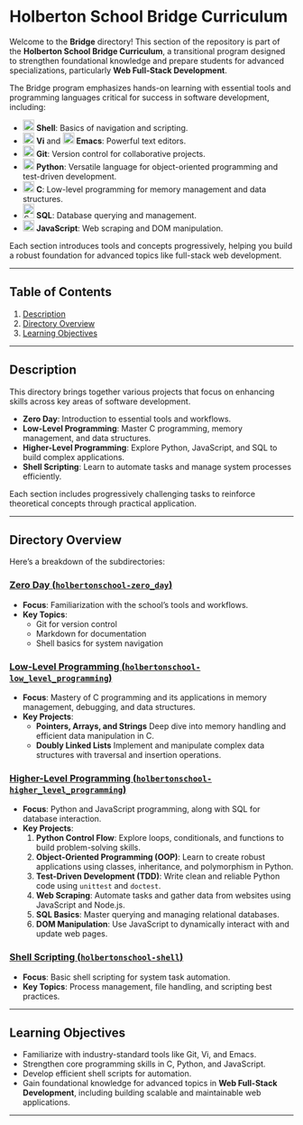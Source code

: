 # Holberton School Bridge Curriculum

Welcome to the **Bridge** directory! This section of the repository is part of the **Holberton School Bridge Curriculum**, a transitional program designed to strengthen foundational knowledge and prepare students for advanced specializations, particularly **Web Full-Stack Development**.

The Bridge program emphasizes hands-on learning with essential tools and programming languages critical for success in software development, including:

- <img src="https://cdn.prod.website-files.com/64107f65f30b69371e3d6bfa/65704640742682775fb93d9c_kisspng-bash-shell-script-command-line-interface-z-shell-5b3df572212d73.0687702015307871861359.png" width="20" height="20" alt="Shell icon"> **Shell**: Basics of navigation and scripting.
- <img src="https://cdn.prod.website-files.com/64107f65f30b69371e3d6bfa/6570463f2002aa7ceacf738a_Vi_logo.svg" width="20" height="20" alt="Shell icon"> **Vi** and <img src="https://cdn.prod.website-files.com/64107f65f30b69371e3d6bfa/65704682ac953cf7aba75ef3_Emacs%20Code%20Editor.svg" width="20" height="20" alt="Shell icon"> **Emacs**: Powerful text editors.
- <img src="https://cdn.prod.website-files.com/64107f65f30b69371e3d6bfa/654d010217c15ed64d7ff755_github%20logo%20svg.svg" width="20" height="20" alt="Shell icon"> **Git**: Version control for collaborative projects.
- <img src="https://cdn.prod.website-files.com/64107f65f30b69371e3d6bfa/657045b6762a7945dcaa9e4f_python.png" width="20" height="20" alt="Shell icon"> **Python**: Versatile language for object-oriented programming and test-driven development.
- <img src="https://raw.githubusercontent.com/bablubambal/All_logo_and_pictures/1ac69ce5fbc389725f16f989fa53c62d6e1b4883/programming%20languages/c.svg" width="20" height="20" alt="Shell icon"> **C**: Low-level programming for memory management and data structures.
- <img src="https://cdn.prod.website-files.com/64107f65f30b69371e3d6bfa/657045b6ca2dcafaf8143aa3_64494035734806ce17dd9c7a_te%CC%81le%CC%81chargement%20(1).png" width="20" height="26,4" alt="Shell icon"> **SQL**: Database querying and management.
- <img src="https://cdn.prod.website-files.com/64107f65f30b69371e3d6bfa/657045b64e8c6adc52f0f236_js.svg" width="20" height="20" alt="Shell icon"> **JavaScript**: Web scraping and DOM manipulation.

Each section introduces tools and concepts progressively, helping you build a robust foundation for advanced topics like full-stack web development.

---

## Table of Contents

1. [Description](#description)
2. [Directory Overview](#directory-overview)
3. [Learning Objectives](#learning-objectives)

---

## Description

This directory brings together various projects that focus on enhancing skills across key areas of software development.

- **Zero Day**: Introduction to essential tools and workflows.
- **Low-Level Programming**: Master C programming, memory management, and data structures.
- **Higher-Level Programming**: Explore Python, JavaScript, and SQL to build complex applications.
- **Shell Scripting**: Learn to automate tasks and manage system processes efficiently.

Each section includes progressively challenging tasks to reinforce theoretical concepts through practical application.

---

## Directory Overview

Here’s a breakdown of the subdirectories:

### [Zero Day (`holbertonschool-zero_day`)](./holbertonschool-zero_day)

- **Focus**: Familiarization with the school’s tools and workflows.
- **Key Topics**:
  - Git for version control
  - Markdown for documentation
  - Shell basics for system navigation

### [Low-Level Programming (`holbertonschool-low_level_programming`)](./holbertonschool-low_level_programming)

- **Focus**: Mastery of C programming and its applications in memory management, debugging, and data structures.
- **Key Projects**:
  - **Pointers, Arrays, and Strings** Deep dive into memory handling and efficient data manipulation in C.
  - **Doubly Linked Lists** Implement and manipulate complex data structures with traversal and insertion operations.

### [Higher-Level Programming (`holbertonschool-higher_level_programming`)](./holbertonschool-higher_level_programming)

- **Focus**: Python and JavaScript programming, along with SQL for database interaction.
- **Key Projects**:
  1. **Python Control Flow**: Explore loops, conditionals, and functions to build problem-solving skills.
  2. **Object-Oriented Programming (OOP)**: Learn to create robust applications using classes, inheritance, and polymorphism in Python.
  3. **Test-Driven Development (TDD)**: Write clean and reliable Python code using `unittest` and `doctest`.
  4. **Web Scraping**: Automate tasks and gather data from websites using JavaScript and Node.js.
  5. **SQL Basics**: Master querying and managing relational databases.
  6. **DOM Manipulation**: Use JavaScript to dynamically interact with and update web pages.

### [Shell Scripting (`holbertonschool-shell`)](./holbertonschool-shell)

- **Focus**: Basic shell scripting for system task automation.
- **Key Topics**: Process management, file handling, and scripting best practices.

---

## Learning Objectives

- Familiarize with industry-standard tools like Git, Vi, and Emacs.
- Strengthen core programming skills in C, Python, and JavaScript.
- Develop efficient shell scripts for automation.
- Gain foundational knowledge for advanced topics in **Web Full-Stack Development**, including building scalable and maintainable web applications.

---
